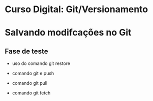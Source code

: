 # Curso Digital: Git/Versionamento

# Salvando modifcações no Git

## Fase de teste

* uso do comando git restore

* comando git e push
* comando git pull
* comando git fetch
  

